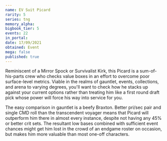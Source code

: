 ```yaml
---
name: EV Suit Picard
rarity: 5
series: tng
memory_alpha:
bigbook_tier: 5
events: 22
in_portal:
date: 17/09/2021
obtained: Event
mega: false
published: true
---
```


Reminiscent of a Mirror Spock or Survivalist Kirk, this Picard is a sum-of-his-parts crew who checks value boxes in an effort to overcome poor surface-level metrics. Viable in the realms of gauntlet, events, collections, and arena to varying degrees, you'll want to check how he stacks up against your current options rather than treating him like a first round draft pick whose power will force his way into service for you.

The easy comparison in gauntlet is a beefy Braxton. Better pri/sec pair and single CMD roll than the transcendent voyager means that Picard will outperform him there in almost every instance, despite not having any 45% or better crit sets. The resultant low bases combined with sufficient event chances might get him lost in the crowd of an endgame roster on occasion, but makes him more valuable than most one-off characters.
